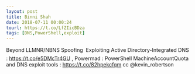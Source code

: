 ```yaml
---
layout: post
title: Binni Shah
date: 2018-07-11 00:00:24
tourl: https://t.co/LfZIicBDza
tags: [DNS,PowerShell,exploit]
---
```

Beyond LLMNR/NBNS Spoofing  Exploiting Active Directory-Integrated DNS : https://t.co/e5DMcTr4GU , Powermad : PowerShell MachineAccountQuota and DNS exploit tools : https://t.co/82hpekcfqm  cc @kevin_robertson